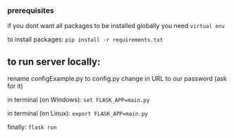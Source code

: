### prerequisites
if you dont want all packages to be installed globally you need `virtual env`

to install packages: `pip install -r requirements.txt`

## to run server locally:
rename configExample.py to config.py
change <PASSWORD> in URL to our password (ask for it)
  
in terminal (on Windows):  `set FLASK_APP=main.py`

in terminal (on Linux):  `export FLASK_APP=main.py`


finally: `flask run`
